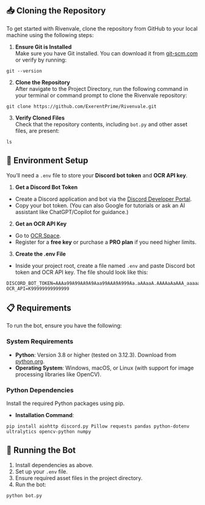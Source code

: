 ## 📥 Cloning the Repository

To get started with Rivenvale, clone the repository from GitHub to your local machine using the following steps:

1. **Ensure Git is Installed**  
   Make sure you have Git installed. You can download it from [git-scm.com](https://git-scm.com/downloads) or verify by running:
```
git --version
```
2. **Clone the Repository**  
After navigate to the Project Directory, run the following command in your terminal or command prompt to clone the Rivenvale repository:
```
git clone https://github.com/ExerentPrime/Rivenvale.git
```
3. **Verify Cloned Files**  
Check that the repository contents, including `bot.py` and other asset files, are present:
```
ls
```

## 🔧 Environment Setup

You’ll need a `.env` file to store your **Discord bot token** and **OCR API key**.

1. **Get a Discord Bot Token**
- Create a Discord application and bot via the [Discord Developer Portal](https://discord.com/developers/applications).  
- Copy your bot token. (You can also Google for tutorials or ask an AI assistant like ChatGPT/Copilot for guidance.)

2. **Get an OCR API Key**
- Go to [OCR.Space](https://ocr.space/ocrapi/freekey).  
- Register for a **free key** or purchase a **PRO plan** if you need higher limits.

3. **Create the .env File**
- Inside your project root, create a file named `.env` and paste Discord bot token and OCR API key. The file should look like this:
```
DISCORD_BOT_TOKEN=AAAa99A99AA9A9Aaa99AAA9A999Aa.aAAaaA.AAAAaAaAAA_aaaaa99999AaAaAaAAaa
OCR_API=K99999999999999
```
## 📋 Requirements

To run the bot, ensure you have the following:

### System Requirements
- **Python**: Version 3.8 or higher (tested on 3.12.3). Download from [python.org](https://www.python.org/downloads/).
- **Operating System**: Windows, macOS, or Linux (with support for image processing libraries like OpenCV).

### Python Dependencies
Install the required Python packages using pip.

- **Installation Command**:
```
pip install aiohttp discord.py Pillow requests pandas python-dotenv ultralytics opencv-python numpy
```

## 🚀 Running the Bot
1. Install dependencies as above.
2. Set up your `.env` file.
3. Ensure required asset files in the project directory.
4. Run the bot:
```
python bot.py
```
